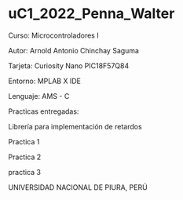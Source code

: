 # uC1_2022_Penna_Walter
Curso: Microcontroladores I

Autor: Arnold Antonio Chinchay Saguma

Tarjeta: Curiosity Nano PIC18F57Q84

Entorno: MPLAB X IDE

Lenguaje: AMS - C

Practicas entregadas:

Librería para implementación de retardos

Practica 1

Practica 2

practica 3

UNIVERSIDAD NACIONAL DE PIURA, PERÚ
